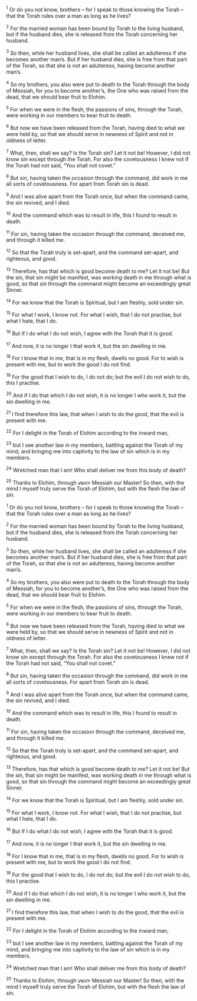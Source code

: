 <sup>1</sup> Or do you not know, brothers – for I speak to those knowing the Torah – that the Torah rules over a man as long as he lives?

<sup>2</sup> For the married woman has been bound by Torah to the living husband, but if the husband dies, she is released from the Torah concerning her husband.

<sup>3</sup> So then, while her husband lives, she shall be called an adulteress if she becomes another man’s. But if her husband dies, she is free from that part of the Torah, so that she is not an adulteress, having become another man’s.

<sup>4</sup> So my brothers, you also were put to death to the Torah through the body of Messiah, for you to become another’s, the One who was raised from the dead, that we should bear fruit to Elohim.

<sup>5</sup> For when we were in the flesh, the passions of sins, through the Torah, were working in our members to bear fruit to death.

<sup>6</sup> But now we have been released from the Torah, having died to what we were held by, so that we should serve in newness of Spirit and not in oldness of letter.

<sup>7</sup> What, then, shall we say? Is the Torah sin? Let it not be! However, I did not know sin except through the Torah. For also the covetousness I knew not if the Torah had not said, “You shall not covet.”

<sup>8</sup> But sin, having taken the occasion through the command, did work in me all sorts of covetousness. For apart from Torah sin is dead.

<sup>9</sup> And I was alive apart from the Torah once, but when the command came, the sin revived, and I died.

<sup>10</sup> And the command which was to result in life, this I found to result in death.

<sup>11</sup> For sin, having taken the occasion through the command, deceived me, and through it killed me.

<sup>12</sup> So that the Torah truly is set-apart, and the command set-apart, and righteous, and good.

<sup>13</sup> Therefore, has that which is good become death to me? Let it not be! But the sin, that sin might be manifest, was working death in me through what is good, so that sin through the command might become an exceedingly great Sinner.

<sup>14</sup> For we know that the Torah is Spiritual, but I am fleshly, sold under sin.

<sup>15</sup> For what I work, I know not. For what I wish, that I do not practise, but what I hate, that I do.

<sup>16</sup> But if I do what I do not wish, I agree with the Torah that it is good.

<sup>17</sup> And now, it is no longer I that work it, but the sin dwelling in me.

<sup>18</sup> For I know that in me, that is in my flesh, dwells no good. For to wish is present with me, but to work the good I do not find.

<sup>19</sup> For the good that I wish to do, I do not do; but the evil I do not wish to do, this I practise.

<sup>20</sup> And if I do that which I do not wish, it is no longer I who work it, but the sin dwelling in me.

<sup>21</sup> I find therefore this law, that when I wish to do the good, that the evil is present with me.

<sup>22</sup> For I delight in the Torah of Elohim according to the inward man,

<sup>23</sup> but I see another law in my members, battling against the Torah of my mind, and bringing me into captivity to the law of sin which is in my members.

<sup>24</sup> Wretched man that I am! Who shall deliver me from this body of death?

<sup>25</sup> Thanks to Elohim, through יהושע Messiah our Master! So then, with the mind I myself truly serve the Torah of Elohim, but with the flesh the law of sin.

<sup>1</sup> Or do you not know, brothers – for I speak to those knowing the Torah – that the Torah rules over a man as long as he lives?

<sup>2</sup> For the married woman has been bound by Torah to the living husband, but if the husband dies, she is released from the Torah concerning her husband.

<sup>3</sup> So then, while her husband lives, she shall be called an adulteress if she becomes another man’s. But if her husband dies, she is free from that part of the Torah, so that she is not an adulteress, having become another man’s.

<sup>4</sup> So my brothers, you also were put to death to the Torah through the body of Messiah, for you to become another’s, the One who was raised from the dead, that we should bear fruit to Elohim.

<sup>5</sup> For when we were in the flesh, the passions of sins, through the Torah, were working in our members to bear fruit to death.

<sup>6</sup> But now we have been released from the Torah, having died to what we were held by, so that we should serve in newness of Spirit and not in oldness of letter.

<sup>7</sup> What, then, shall we say? Is the Torah sin? Let it not be! However, I did not know sin except through the Torah. For also the covetousness I knew not if the Torah had not said, “You shall not covet.”

<sup>8</sup> But sin, having taken the occasion through the command, did work in me all sorts of covetousness. For apart from Torah sin is dead.

<sup>9</sup> And I was alive apart from the Torah once, but when the command came, the sin revived, and I died.

<sup>10</sup> And the command which was to result in life, this I found to result in death.

<sup>11</sup> For sin, having taken the occasion through the command, deceived me, and through it killed me.

<sup>12</sup> So that the Torah truly is set-apart, and the command set-apart, and righteous, and good.

<sup>13</sup> Therefore, has that which is good become death to me? Let it not be! But the sin, that sin might be manifest, was working death in me through what is good, so that sin through the command might become an exceedingly great Sinner.

<sup>14</sup> For we know that the Torah is Spiritual, but I am fleshly, sold under sin.

<sup>15</sup> For what I work, I know not. For what I wish, that I do not practise, but what I hate, that I do.

<sup>16</sup> But if I do what I do not wish, I agree with the Torah that it is good.

<sup>17</sup> And now, it is no longer I that work it, but the sin dwelling in me.

<sup>18</sup> For I know that in me, that is in my flesh, dwells no good. For to wish is present with me, but to work the good I do not find.

<sup>19</sup> For the good that I wish to do, I do not do; but the evil I do not wish to do, this I practise.

<sup>20</sup> And if I do that which I do not wish, it is no longer I who work it, but the sin dwelling in me.

<sup>21</sup> I find therefore this law, that when I wish to do the good, that the evil is present with me.

<sup>22</sup> For I delight in the Torah of Elohim according to the inward man,

<sup>23</sup> but I see another law in my members, battling against the Torah of my mind, and bringing me into captivity to the law of sin which is in my members.

<sup>24</sup> Wretched man that I am! Who shall deliver me from this body of death?

<sup>25</sup> Thanks to Elohim, through יהושע Messiah our Master! So then, with the mind I myself truly serve the Torah of Elohim, but with the flesh the law of sin.

